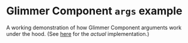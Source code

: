 # Glimmer Component `args` example

A working demonstration of how Glimmer Component arguments work under the hood. (See [here][actual] for the *actual* implementation.)

[actual]: https://github.com/glimmerjs/glimmer-vm/blob/819f196a6821bf5ba728f1ad87086741bd80fb94/packages/%40glimmer/manager/lib/util/args-proxy.ts#L56